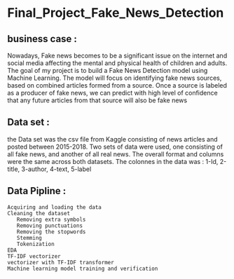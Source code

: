 # Final_Project_Fake_News_Detection

## business case : 
 Nowadays, Fake news becomes to be a significant issue on the internet and social media affecting the mental and physical health of children and adults.
 The goal of my project is to build a Fake News Detection model using Machine Learning. The model will focus on identifying fake news sources, based on combined articles formed  from a source. Once a source is labeled as a producer of fake news, we can predict with high level of confidence that any future articles from that source will also be fake    news
 
 ## Data set : 
  the Data set was the csv file from Kaggle consisting of news articles and posted between 2015-2018. Two sets of data were used, one consisting of all fake news, and another of all real news. The overall format and columns were the same across both datasets.
  The colonnes in the data was :
    1-Id,  2-title, 3-author,	4-text, 	5-label
    
 ## Data Pipline :
    Acquiring and loading the data
    Cleaning the dataset
       Removing extra symbols 
       Removing punctuations
       Removing the stopwords
       Stemming
       Tokenization
    EDA
    TF-IDF vectorizer
    vectorizer with TF-IDF transformer
    Machine learning model training and verification
